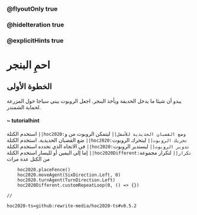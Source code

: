 ### @flyoutOnly true
### @hideIteration true
### @explicitHints true

# احمِ البنجر

## الخطوة الأولى
يبدو أن شيئا ما يدخل الحديقة ويأخذ البنجر. اجعل الروبوت يبني سياجا حول المزرعة لحماية الشمندر.

#### ~ tutorialhint 
استخدم الكتلة ``||hoc2020:وضع القضبان الحديدية للأسفل||`` ليتمكن الروبوت من و ضع القضبان الحديدية. استخدم الكتلة ``||hoc2020:تحريك الروبوت||`` ليتحرك الروبوت في الاتجاه الذي تحدده استخدم الكتلة ``||hoc2020:تدوير الروبوت||`` ليستدير الروبوت إما إلى اليمين أو لليسار استخدم الكتلة ``||hoc2020Different:تكرار||`` لتكرار مجموعة من الكتل عدة مرات


```ghost
    hoc2020.placeFence()
    hoc2020.moveAgent(SixDirection.Left, 0)
    hoc2020.turnAgent(TurnDirection.Left)  
    hoc2020Different.customRepeatLoop(0, () => {})
```
```template
//
```
```package
hoc2020-ts=github:rewrite-media/hoc2020-ts#v0.5.2
```
